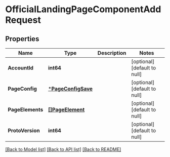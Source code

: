 # OfficialLandingPageComponentAddRequest

## Properties
Name | Type | Description | Notes
------------ | ------------- | ------------- | -------------
**AccountId** | **int64** |  | [optional] [default to null]
**PageConfig** | [***PageConfigSave**](page_config_save.md) |  | [optional] [default to null]
**PageElements** | [**[]PageElement**](page_element.md) |  | [optional] [default to null]
**ProtoVersion** | **int64** |  | [optional] [default to null]

[[Back to Model list]](../README.md#documentation-for-models) [[Back to API list]](../README.md#documentation-for-api-endpoints) [[Back to README]](../README.md)


